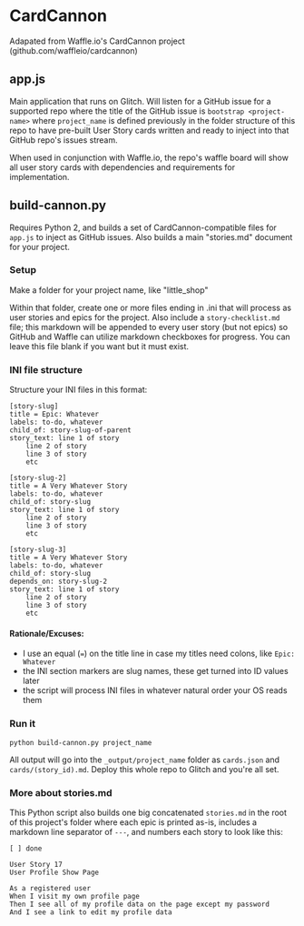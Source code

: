 # CardCannon

Adapated from Waffle.io's CardCannon project (github.com/waffleio/cardcannon)


## app.js

Main application that runs on Glitch. Will listen for a GitHub issue for a supported repo where the title of the GitHub issue is `bootstrap <project-name>` where `project_name` is defined previously in the folder structure of this repo to have pre-built User Story cards written and ready to inject into that GitHub repo's issues stream.

When used in conjunction with Waffle.io, the repo's waffle board will show all user story cards with dependencies and requirements for implementation.

## build-cannon.py

Requires Python 2, and builds a set of CardCannon-compatible files for `app.js` to inject as GitHub issues. Also builds a main "stories.md" document for your project.

### Setup

Make a folder for your project name, like "little_shop"

Within that folder, create one or more files ending in .ini that will process as user stories and epics for the project. Also include a `story-checklist.md` file; this markdown will be appended to every user story (but not epics) so GitHub and Waffle can utilize markdown checkboxes for progress. You can leave this file blank if you want but it must exist.

### INI file structure

Structure your INI files in this format:

```
[story-slug]
title = Epic: Whatever
labels: to-do, whatever
child_of: story-slug-of-parent
story_text: line 1 of story
    line 2 of story
    line 3 of story
    etc

[story-slug-2]
title = A Very Whatever Story
labels: to-do, whatever
child_of: story-slug
story_text: line 1 of story
    line 2 of story
    line 3 of story
    etc

[story-slug-3]
title = A Very Whatever Story
labels: to-do, whatever
child_of: story-slug
depends_on: story-slug-2
story_text: line 1 of story
    line 2 of story
    line 3 of story
    etc

```

#### Rationale/Excuses:

- I use an equal (`=`) on the title line in case my titles need colons, like `Epic: Whatever`
- the INI section markers are slug names, these get turned into ID values later
- the script will process INI files in whatever natural order your OS reads them

### Run it

`python build-cannon.py project_name`

All output will go into the `_output/project_name` folder as `cards.json` and `cards/(story_id).md`. Deploy this whole repo to Glitch and you're all set.

### More about stories.md
This Python script also builds one big concatenated `stories.md` in the root of this project's folder where each epic is printed as-is, includes a markdown line separator of `---`, and numbers each story to look like this:

```
[ ] done

User Story 17
User Profile Show Page

As a registered user
When I visit my own profile page
Then I see all of my profile data on the page except my password
And I see a link to edit my profile data
```
